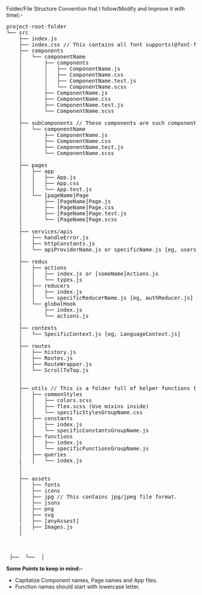Folder/File Structure Convention that I follow(Modify and Improve it with time):-   
<pre>
project-root-folder
└── src
    ├── index.js
    ├── index.css // This contains all font supports(@font-faces)
    ├── components
    │   └── componentName
    │		├── components
    │		│	├── ComponentName.js
    │		│	├── ComponentName.css
    │		│	├── ComponentName.test.js
    │		│	└── ComponentName.scss
    │       ├── ComponentName.js
    │       ├── ComponentName.css
    │       ├── ComponentName.test.js
    │       └── ComponentName.scss
    │ 
    ├── subComponents // These components are such components that very genric such as button, popup(it imports button), toast, searchBox, etc.
    │   └── componentName
    │       ├── ComponentName.js
    │       ├── ComponentName.css
    │       ├── ComponentName.test.js
    │       └── ComponentName.scss
    │
    ├── pages
    │	├── app
    │	│   ├── App.js
    │	│   ├── App.css
    │	│   └── App.test.js
    │   └── [pageName]Page
    │	    ├── [PageName]Page.js
    │	    ├── [PageName]Page.css
    │       ├── [PageName]Page.test.js
    │       └── [PageName]Page.scss
    │
    ├── services/apis
    │   ├── handleError.js
    │   ├── httpConstants.js
    │   └── apiProviderName.js or specificName.js [eg, usersApi.js]
    │
    ├── redux  
    │   ├── actions
    │   │   ├── index.js or [someName]Actions.js
    │	│   └── types.js
    │   ├── reducers
    │   │   ├── index.js
    │   │   └── specificReducerName.js [eg, authReducer.js]
    │	└── globalHook
    │		├── index.js
    │		└── actions.js
    │
    ├── contexts
    │   └── SpecificContext.js [eg, LanguageContext.js]
    │
    ├── routes
    │   ├── history.js
    │   ├── Routes.js
    │   ├── RouteWrapper.js
    │   └── ScrollToTop.js
    │
    │
    ├── utils // This is a folder full of helper functions that are used globally.
    │   ├── commonStyles
    │   │   ├── colors.scss
    │   │   ├── flex.scss (Use mixins inside)
    │   │   └── specificStylesGroupName.css
    │   ├── constants
    │   │   ├── index.js          
    │   │   └── specificConstantsGroupName.js
    │	├── functions
    │   │   ├── index.js
    │   │   └── specificFunctionsGroupName.js   
    │   ├── queries
    |   │   └── index.js 
    │
    │
    ├── assets    
    │   ├── fonts   
    │   ├── icons 
    │   ├── jpg // This contains jpg/jpeg file format. 
    │   ├── jsons
    │   ├── png
    │   ├── svg  
    │   ├── [anyAssest]
    |   ├── Images.js   
    │


​	
 ├──  └──  │
</pre>

__Some Points to keep in mind:-__
 * Capitalize Component names, Page names and App files.   
 * Function names should start with lowercase letter.   
